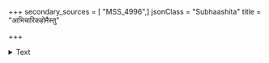 +++
secondary_sources = [ "MSS_4996",]
jsonClass = "Subhaashita"
title = "आभिचारिकहोमैस्तु"

+++

<details><summary>Text</summary>

आभिचारिकहोमैस्तु मन्त्रैः षट्कर्मसाधकः।  
यन्त्रलेखनकैरुग्रैर् उपांशुजपनादिभिः॥
</details>
